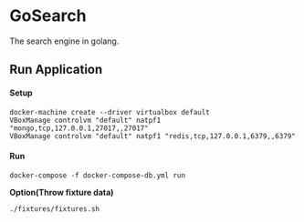 # GoSearch

The search engine in golang.

## Run Application

#### Setup

```
docker-machine create --driver virtualbox default
VBoxManage controlvm "default" natpf1 "mongo,tcp,127.0.0.1,27017,,27017"
VBoxManage controlvm "default" natpf1 "redis,tcp,127.0.0.1,6379,,6379"
```

#### Run

```
docker-compose -f docker-compose-db.yml run
```

**Option(Throw fixture data)**

```
./fixtures/fixtures.sh
```
